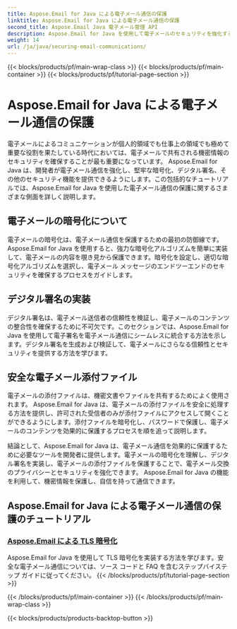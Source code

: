 ```yaml
---
title: Aspose.Email for Java による電子メール通信の保護
linktitle: Aspose.Email for Java による電子メール通信の保護
second_title: Aspose.Email Java 電子メール管理 API
description: Aspose.Email for Java を使用して電子メールのセキュリティを強化する方法を学びます。私たちのチュートリアルでは、安全な電子メール通信のための暗号化、デジタル署名などを取り上げています。
weight: 14
url: /ja/java/securing-email-communications/
---
```


{{< blocks/products/pf/main-wrap-class >}}
{{< blocks/products/pf/main-container >}}
{{< blocks/products/pf/tutorial-page-section >}}

# Aspose.Email for Java による電子メール通信の保護


電子メールによるコミュニケーションが個人的領域でも仕事上の領域でも極めて重要な役割を果たしている時代においては、電子メールで共有される機密情報のセキュリティを確保することが最も重要になっています。 Aspose.Email for Java は、開発者が電子メール通信を強化し、堅牢な暗号化、デジタル署名、その他のセキュリティ機能を提供できるようにします。この包括的なチュートリアルでは、Aspose.Email for Java を使用した電子メール通信の保護に関するさまざまな側面を詳しく説明します。

## 電子メールの暗号化について
電子メールの暗号化は、電子メール通信を保護するための最初の防御線です。 Aspose.Email for Java を使用すると、強力な暗号化アルゴリズムを簡単に実装して、電子メールの内容を覗き見から保護できます。暗号化を設定し、適切な暗号化アルゴリズムを選択し、電子メール メッセージのエンドツーエンドのセキュリティを確保するプロセスをガイドします。

## デジタル署名の実装
デジタル署名は、電子メール送信者の信頼性を検証し、電子メールのコンテンツの整合性を確保するために不可欠です。このセクションでは、Aspose.Email for Java を使用して電子署名を電子メール通信にシームレスに統合する方法を示します。デジタル署名を生成および検証して、電子メールにさらなる信頼性とセキュリティを提供する方法を学びます。

## 安全な電子メール添付ファイル
電子メールの添付ファイルは、機密文書やファイルを共有するためによく使用されます。 Aspose.Email for Java は、電子メールの添付ファイルを安全に処理する方法を提供し、許可された受信者のみが添付ファイルにアクセスして開くことができるようにします。添付ファイルを暗号化し、パスワードで保護し、電子メールのコンテンツを効果的に保護するプロセスを順を追って説明します。

結論として、Aspose.Email for Java は、電子メール通信を効果的に保護するために必要なツールを開発者に提供します。電子メールの暗号化を理解し、デジタル署名を実装し、電子メールの添付ファイルを保護することで、電子メール交換のプライバシーとセキュリティを強化できます。 Aspose.Email for Java の機能を利用して、機密情報を保護し、自信を持って通信できます。

## Aspose.Email for Java による電子メール通信の保護のチュートリアル
### [Aspose.Email による TLS 暗号化](./tls-encryption/)
Aspose.Email for Java を使用して TLS 暗号化を実装する方法を学びます。安全な電子メール通信については、ソース コードと FAQ を含むステップバイステップ ガイドに従ってください。
{{< /blocks/products/pf/tutorial-page-section >}}

{{< /blocks/products/pf/main-container >}}
{{< /blocks/products/pf/main-wrap-class >}}

{{< blocks/products/products-backtop-button >}}
